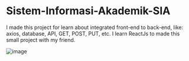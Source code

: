 # Sistem-Informasi-Akademik-SIA
I made this project for learn about integrated front-end to back-end, like: axios, database, API, GET, POST, PUT, etc. I learn ReactJs to made this small project with my friend.

![image](https://user-images.githubusercontent.com/73683623/140962033-a34084a6-f8c8-47aa-8975-7215fde639b4.png)
